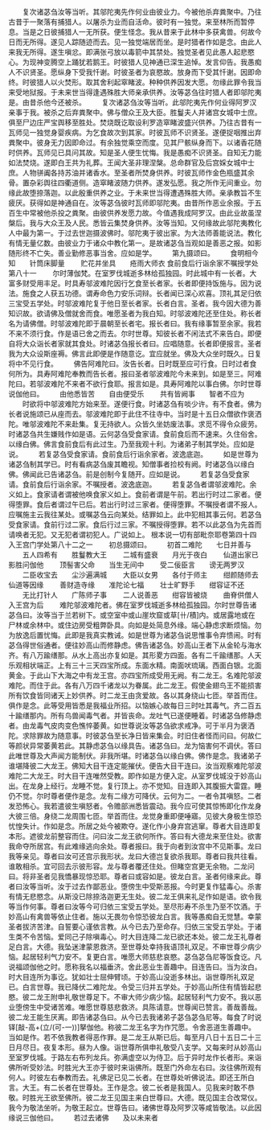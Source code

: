 <!-- { "loadSidebar": true } -->
　　复次诸苾刍汝等当听。其邬陀夷先作何业由彼业力。今被他杀弃粪聚中。乃往古昔于一聚落有捕猎人。以屠杀为业而自活命。彼时有一独觉。来至林所而暂停息。当是之日彼捕猎人一无所获。便生怪念。我从昔来于此林中多获禽兽。何故今日而无所得。遂见人踪随迹而去。见一独觉端居而坐。是时猎者作如是念。由此人来我无所得。遂生嗔忿。即满张弓放以毒箭中其禁处。独觉圣者见此愚人起悲愍心。为现神变腾空上踊犹若鹅王。时彼猎人见神通已深生追悼。发言仰告。我愚痴人不识贤圣。愿纵身下受我忏谢。时彼圣者为哀愍故。放身而下受其忏谢。因即命终。时彼猎人以火焚形。取其舍利起窣睹波。种种供养因发大愿。勿缘此罪令我当来受地狱报。于未来世当得逢遇殊胜大师亲承供养。汝等苾刍往时猎人者即邬陀夷是。由昔杀他今还被杀。
　　复次诸苾刍汝等当听。此邬陀夷先作何业得阿罗汉亲事于我。被杀之后弃粪聚中。佛与僧众王及大臣。胜鬘夫人并诸宫女城中士庶。俱至尸边庄严宝舆移至胜处。焚烧既讫取设利罗造窣睹波盛兴供养。乃往古昔有一瓦师见一独觉身婴疾病。为乞食故次到其家。时彼瓦师不识贤圣。遂便捉咽推出弃粪聚中。彼身无力因即命过。有余独觉乘空而度。见其尸骸纵身而下。以诸香花随时供养。瓦师见已具问其故。知是圣人便生忧悔。我是愚痴不识贤圣。自知无力能如法焚烧。遂即白王共为礼葬。王闻大圣非理涅槃。总命群官及后宫婇女城中士庶。人物骈阗各持苏油并诸香水。至圣者所焚身供养。时彼瓦师作金色瓶盛其余骨。置杂彩舆往四衢道侧。造窣睹波随力供养。遂发弘愿。我之所作无间重业。勿缘此故堕捺落迦。以此殷重供养之业。于未来世当得遭遇殊胜大师。亲承教旨不生疲厌。获得如是神通自在。汝等苾刍彼时瓦师即邬陀夷。由昔所作恶业余报。于五百生中常被他杀投之粪聚。由彼供养发愿力故。今值遇我成阿罗汉。由此业故虽涅槃后。我与大众王及人民。悉皆云集焚身供养。汝等当知。又何缘故此邬陀夷教化人中最为第一。于过去世迦摄波佛时。邬陀夷于彼出家。为大法师善能说法。教化有情无量亿数。由彼业力于诸众中教化第一。是故诸苾刍当观如是善恶之报。如影随形终不亡失。善业勤修恶事当舍。应如是学。
　　第九摄颂曰。
　　食明相今知　　针筒床脚量
　　贮花并坐具　　疮雨大师衣
食前食后行诣余家不嘱授学处第八十一
　　尔时薄伽梵。在室罗伐城逝多林给孤独园。时此城中有一长者。大富多财受用丰足。时具寿邬波难陀因行乞食至长者家。长者即便持饭施与。因为说法。施食之人获五功德。谓寿命色力安乐词辩。长者闻已深心欢喜。顶礼其足归依三宝受五学处。时邬波难陀复于他日至长者家。长者白言。圣者。我今因大德为善知识故。欲请佛及僧就舍而食。唯愿圣者为我白知。时邬波难陀还至住处。称长者名为请佛僧。时邬波难陀即于晨朝至长者宅。报长者曰。我有缘事暂至余家。我若不来不须行食。作是语已舍之而去。尔时世尊。知彼长者不闲法式不来告白。即便自将大众诣长者家就其食处。时诸苾刍报长者曰。应唱随意。长者即便报言。圣者我为大众设斯座褥。佛言此即便是作随意讫。宜应就坐。佛及大众坐时既久。日复将中不见行食。
　　佛告阿难陀曰。汝告长者。日时既至应可行食。日时过者食何所为。具寿阿难陀奉教而告长者。报曰圣者邬波难陀今未来到。如是至三。阿难陀曰。若邬波难陀不来者不欲行食耶。报言如是。具寿阿难陀以事白佛。尔时世尊说伽他曰。
　　由他悉皆苦　　自由便受乐
　　共有皆阙事　　智者不应为
　　时欲将中邬波难陀方始来至。遂便行食。时诸苾刍有啖少许。有不食者。佛为长者说施颂已从座而去。邬波难陀即于此住不往寺中。当时是十五日众僧欲作褒洒陀。唯邬波难陀不来赴集。复无持欲人。众皆久坐妨废法事。求觅不得令众疲劳。时诸苾刍共生嫌贱作如是语。云何苾刍受食家请。食前食后而不速来。久住俗舍。以缘白佛。佛言食前食后有此过生。乃至我观十利。为诸弟子制其学处。应如是说。
　　若复苾刍受食家请。食前食后行诣余家者。波逸底迦。
　　如是世尊为诸苾刍制其学已。时有看病苾刍废其瞻视。知僧事者捡校有阙。时诸苾刍以缘白佛。佛闻此已告诸苾刍。前是创制今复随开。应如是说。
　　若复苾刍受食家请。食前食后行诣余家。不嘱授者。波逸底迦。
　　若复苾刍者谓邬波难陀。余义如上。食家请者谓被他唤食家义如上。食前者谓是午前。若出行时过二家者。便得堕罪。食后者谓过午已后。若出行时过三家者。便得堕罪。不嘱授者谓不报人。应嘱施主云我往某处。或嘱苾刍云向某处。结罪如上。此中犯相其事云何。若苾刍受食家请。食前行过二家。食后行过三家。不嘱授得堕罪。若不以此苾刍为先首而请唤者无犯。又无犯者谓初犯人。广说如上。
根本说一切有部毗奈耶卷第四十四
入王宫门学处第八十二之一
　　初总摄颂曰。
　　初首二难陀　　七日并善与
　　五人四希有　　胜鬘教大王
　　二城有盛衰　　月光于夜白
　　仙道出家已　　影胜问伽他
　　顶髻害父命　　当生无间中
　　受二佞臣言　　谤无两罗汉
　　二臣收宝去　　尘沙遍满城
　　大臣以女男　　各付于师主
　　绀颜随师去　　仙道等因缘
　　善财造寺缘　　准陀论七福
　　壮士旷野手　　绀容证不还
　　无比打针人　　广陈师子事
　　二人说善恶　　绀容皆被烧
　　曲脊供僧人　　入王宫为后
　　难陀邬波难陀者。佛在室罗伐城逝多林给孤独园。尔时世尊告诸苾刍曰。汝等当于兰若树下。或空室中或山崖坎窟或草[卄/積]内。或居露地或在尸林或余林中。或住边房受粗弊卧具。向如是处简息外缘。端心静虑求断烦恼。勿为放逸后置忧悔。此即是我真实教诫。如是世尊为诸苾刍说思惟事令弃愦闹。时有苾刍得世俗通者。便往妙高山而修静虑。佛告诸苾刍。妙高山王者下从金轮与海水齐。有八万踰缮那。从水上高出亦复如是。其形畟方四面。各有二千踰缮那。人天乐观相状端正。上有三十三天四宝所成。东面水精。南面吠琉璃。西面白银。北面黄金。于此山下大海之中有龙王宫。亦四宝所成受用无阙。有二龙王。名难陀邬波难陀。而住于此。各有八万四千诸龙以为眷属。此二龙王。假使金翅鸟王不能损害所有饮食皆同诸天上妙供养。时二龙王由贪爱故。各以其身绕山七匝。举首而住。俱作是念。此等受用皆悉是我福业所招。以恼嫉心故每日三时吐其毒气。齐二百五十踰缮那内。所有鸟兽闻毒气者。并皆丧命。龙吐气已遂便睡着。时诸苾刍修静虑者。由龙毒气皮肉变色憔悴萎黄。如世尊说汝等苾刍欲求戒净。可于半月为褒洒陀。求除罪故为随意事。时彼苾刍至长净日皆来集会。时旧住者怪而问曰。何故仁等颜状异常萎黄若此。其静虑苾刍以缘具告。诸苾刍曰。龙为恼害何不调伏。答曰此唯世尊及大声闻方能制伏。非我所堪。时诸苾刍以缘白佛。佛作是念。我诸弟子谁堪降彼二大龙王。佛知大目干连定能摧伏。便告大目干连曰。汝当观察难陀邬波难陀二大龙王。时大目干连唯然受教。即作如是方便入定。从室罗伐城没于妙高山出。在龙身上经行。龙睡不觉。复行顶上。亦不觉知。目连即入其腹振大雷霆。睡仍不觉。尔时尊者便作是念。龙有二缘方可降伏。云何为二。一者令其嗔怒。二者发恐怖心。我若遣彼生嗔怒者。令赡部洲悉皆震动。我今应可使其惊怖即化作龙身大彼三倍。身绕二龙周围七匝。举首而住。龙觉身重即便唾寤。见彼大身极生惊恐忧惶失计。作如是念。所居之处今被欺夺。遂化作小身弃宫逃窜。尊者大目连即复本形。遮彼龙前整容而住。问曰汝二龙王欲何所作。答曰有大德龙来至住处。欲害我命夺所居宫。有此难缘逃向余处。尊者报曰。我于向者到汝宫中不见斯事。龙曰我等亲见。尊者曰汝可还宫示我形状。龙曰大德岂复欲杀我耶。尊者曰我共往看。谁敢相杀。宜可回去示彼形容。龙与尊者覆还住处。但睹空宫更无余物。二龙问曰。将非圣者见我憍暴现惊恐耶。尊者曰或容如是。彼龙白言。圣者何缘来此。尊者曰汝等当听。汝于过去作鄙恶业。堕傍生中受斯恶报。今时更复作猛毒心。杀害有情无悲愍念。从斯没已除捺洛迦更无生处。彼二龙王俱来礼足作如是语。欲令我等当作何事。尊者曰汝等今可归依三宝受五学处。至尽形寿不杀生乃至不饮酒。于妙高山有禽兽等依止住者。施以无畏勿令惊恐彼龙白言。我等愚痴自无觉慧。幸蒙圣者拔济苦津。自誓要心谨依言教。从今已去乃至命存。归依三宝受五学处。于诸生类不令苦恼。爱同己子除嗔毒心。时大目连降二龙已欲还本处。彼二龙王礼尊者足白言。大德。我坠迷津蒙恩救济。至世尊处幸持我语顶礼双足。不审世尊少病少恼。起居轻利气力安不。复更白言。唯愿大师慈悲哀愍。苾刍苾刍尼等饭食讫。凡说福颂伽他之时。愿称我名以福垂济。舍此恶业生善趣中。目连告曰。当为汝白。时大目连所为事讫。犹如壮士屈伸臂顷。于妙高山没逝多林出。诣世尊所礼双足已。白言世尊。我已降伏二难陀龙。令受三归并五学处。于妙高山所住有情皆起悲愍。彼二龙王附申礼敬世尊足下。不审大师少病少恼。起居轻利气力安不。我以恶业堕傍生中受诸苦难。唯愿世尊慈悲救济。具陈请意。世尊闻已赞言。善哉善哉。彼二龙王能生厌离。即告诸苾刍曰。从今已去我诸弟子苾刍苾刍尼等。每食了时说铎[敲-高+(立/(可-一))]拏伽他。称彼二龙王名字为作咒愿。令舍恶道生善趣中。当如是作。若不依我教者得恶作罪。是二龙王从斯已后。每至月八日十五日二十三日月尽日。夜复本形。昼为人像。诣世尊所俱申礼敬受八支学。又每来时从妙高山至室罗伐城。于路左右布列龙兵。弥满虚空以为侍卫。后于异时龙作长者形。来诣佛所听受妙法。时胜光大王亦于彼时来诣佛所。既至门外命左右曰。汝往佛所观有何人。时彼左右奉教而去。礼佛足已见二长者。在世尊处听佛说法。即还王所白言。大王。有二长者在世尊处。王作是念。彼二长者是我国人。见我来时敢不恭敬。时胜光王欲至佛所。彼二龙王见国主来白世尊曰。大德。既见国主合改常仪。我今为敬法坐听。为敬王起立。世尊告曰。诸佛世尊及阿罗汉等咸皆敬法。以此因缘说三伽他曰。
　　若过去诸佛　　及以未来者
